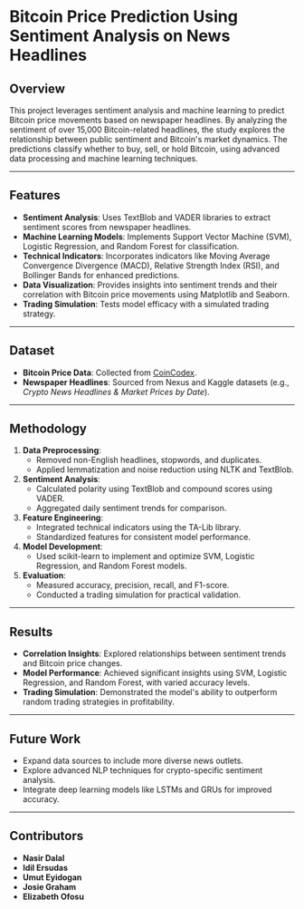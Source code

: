 # Bitcoin Price Prediction Using Sentiment Analysis on News Headlines

## **Overview**

This project leverages sentiment analysis and machine learning to predict Bitcoin price movements based on newspaper headlines. By analyzing the sentiment of over 15,000 Bitcoin-related headlines, the study explores the relationship between public sentiment and Bitcoin's market dynamics. The predictions classify whether to buy, sell, or hold Bitcoin, using advanced data processing and machine learning techniques.

---

## **Features**

- **Sentiment Analysis**: Uses TextBlob and VADER libraries to extract sentiment scores from newspaper headlines.
- **Machine Learning Models**: Implements Support Vector Machine (SVM), Logistic Regression, and Random Forest for classification.
- **Technical Indicators**: Incorporates indicators like Moving Average Convergence Divergence (MACD), Relative Strength Index (RSI), and Bollinger Bands for enhanced predictions.
- **Data Visualization**: Provides insights into sentiment trends and their correlation with Bitcoin price movements using Matplotlib and Seaborn.
- **Trading Simulation**: Tests model efficacy with a simulated trading strategy.

---

## **Dataset**

- **Bitcoin Price Data**: Collected from [CoinCodex](https://coincodex.com).
- **Newspaper Headlines**: Sourced from Nexus and Kaggle datasets (e.g., *Crypto News Headlines & Market Prices by Date*).

---

## **Methodology**

1. **Data Preprocessing**:
   - Removed non-English headlines, stopwords, and duplicates.
   - Applied lemmatization and noise reduction using NLTK and TextBlob.
2. **Sentiment Analysis**:
   - Calculated polarity using TextBlob and compound scores using VADER.
   - Aggregated daily sentiment trends for comparison.
3. **Feature Engineering**:
   - Integrated technical indicators using the TA-Lib library.
   - Standardized features for consistent model performance.
4. **Model Development**:
   - Used scikit-learn to implement and optimize SVM, Logistic Regression, and Random Forest models.
5. **Evaluation**:
   - Measured accuracy, precision, recall, and F1-score.
   - Conducted a trading simulation for practical validation.

---

## **Results**

- **Correlation Insights**: Explored relationships between sentiment trends and Bitcoin price changes.
- **Model Performance**: Achieved significant insights using SVM, Logistic Regression, and Random Forest, with varied accuracy levels.
- **Trading Simulation**: Demonstrated the model's ability to outperform random trading strategies in profitability.

---
## **Future Work**

- Expand data sources to include more diverse news outlets.
- Explore advanced NLP techniques for crypto-specific sentiment analysis.
- Integrate deep learning models like LSTMs and GRUs for improved accuracy.

---

## **Contributors**

- **Nasir Dalal**
- **Idil Ersudas**
- **Umut Eyidogan**
- **Josie Graham**
- **Elizabeth Ofosu**


